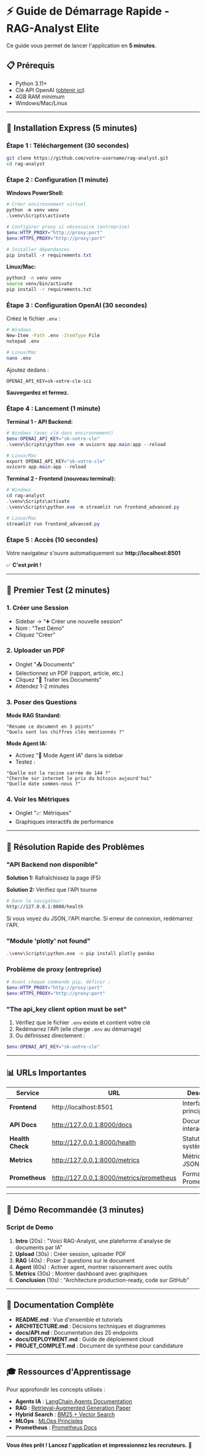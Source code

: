 # ⚡ Guide de Démarrage Rapide - RAG-Analyst Elite

Ce guide vous permet de lancer l'application en **5 minutes**.

## 📋 Prérequis

- Python 3.11+
- Clé API OpenAI ([obtenir ici](https://platform.openai.com/api-keys))
- 4GB RAM minimum
- Windows/Mac/Linux

---

## 🚀 Installation Express (5 minutes)

### Étape 1 : Téléchargement (30 secondes)

```bash
git clone https://github.com/votre-username/rag-analyst.git
cd rag-analyst
```

### Étape 2 : Configuration (1 minute)

**Windows PowerShell:**
```powershell
# Créer environnement virtuel
python -m venv venv
.\venv\Scripts\activate

# Configurer proxy si nécessaire (entreprise)
$env:HTTP_PROXY="http://proxy:port"
$env:HTTPS_PROXY="http://proxy:port"

# Installer dépendances
pip install -r requirements.txt
```

**Linux/Mac:**
```bash
python3 -m venv venv
source venv/bin/activate
pip install -r requirements.txt
```

### Étape 3 : Configuration OpenAI (30 secondes)

Créez le fichier `.env` :
```bash
# Windows
New-Item -Path .env -ItemType File
notepad .env

# Linux/Mac
nano .env
```

Ajoutez dedans :
```
OPENAI_API_KEY=sk-votre-cle-ici
```

**Sauvegardez et fermez.**

### Étape 4 : Lancement (1 minute)

**Terminal 1 - API Backend:**
```powershell
# Windows (avec clé dans environnement)
$env:OPENAI_API_KEY="sk-votre-cle"
.\venv\Scripts\python.exe -m uvicorn app.main:app --reload

# Linux/Mac
export OPENAI_API_KEY="sk-votre-cle"
uvicorn app.main:app --reload
```

**Terminal 2 - Frontend (nouveau terminal):**
```powershell
# Windows
cd rag-analyst
.\venv\Scripts\activate
.\venv\Scripts\python.exe -m streamlit run frontend_advanced.py

# Linux/Mac
streamlit run frontend_advanced.py
```

### Étape 5 : Accès (10 secondes)

Votre navigateur s'ouvre automatiquement sur **http://localhost:8501**

✅ **C'est prêt !**

---

## 🎯 Premier Test (2 minutes)

### 1. Créer une Session
- Sidebar → "➕ Créer une nouvelle session"
- Nom : "Test Démo"
- Cliquez "Créer"

### 2. Uploader un PDF
- Onglet "📤 Documents"
- Sélectionnez un PDF (rapport, article, etc.)
- Cliquez "🚀 Traiter les Documents"
- Attendez 1-2 minutes

### 3. Poser des Questions

**Mode RAG Standard:**
```
"Résume ce document en 3 points"
"Quels sont les chiffres clés mentionnés ?"
```

**Mode Agent IA:**
- Activez "🤖 Mode Agent IA" dans la sidebar
- Testez :
```
"Quelle est la racine carrée de 144 ?"
"Cherche sur internet le prix du bitcoin aujourd'hui"
"Quelle date sommes-nous ?"
```

### 4. Voir les Métriques
- Onglet "📈 Métriques"
- Graphiques interactifs de performance

---

## 🐛 Résolution Rapide des Problèmes

### "API Backend non disponible"

**Solution 1:** Rafraîchissez la page (F5)

**Solution 2:** Vérifiez que l'API tourne
```bash
# Dans le navigateur:
http://127.0.0.1:8000/health
```

Si vous voyez du JSON, l'API marche. Si erreur de connexion, redémarrez l'API.

### "Module 'plotly' not found"

```bash
.\venv\Scripts\python.exe -m pip install plotly pandas
```

### Problème de proxy (entreprise)

```powershell
# Avant chaque commande pip, définir :
$env:HTTP_PROXY="http://proxy:port"
$env:HTTPS_PROXY="http://proxy:port"
```

### "The api_key client option must be set"

1. Vérifiez que le fichier `.env` existe et contient votre clé
2. Redémarrez l'API (elle charge `.env` au démarrage)
3. Ou définissez directement :
```powershell
$env:OPENAI_API_KEY="sk-votre-cle"
```

---

## 📊 URLs Importantes

| Service | URL | Description |
|---------|-----|-------------|
| **Frontend** | http://localhost:8501 | Interface principale |
| **API Docs** | http://127.0.0.1:8000/docs | Documentation interactive |
| **Health Check** | http://127.0.0.1:8000/health | Statut du système |
| **Metrics** | http://127.0.0.1:8000/metrics | Métriques JSON |
| **Prometheus** | http://127.0.0.1:8000/metrics/prometheus | Format Prometheus |

---

## 🎥 Démo Recommandée (3 minutes)

### Script de Demo
1. **Intro** (20s) : "Voici RAG-Analyst, une plateforme d'analyse de documents par IA"
2. **Upload** (30s) : Créer session, uploader PDF
3. **RAG** (40s) : Poser 2 questions sur le document
4. **Agent** (60s) : Activer agent, montrer raisonnement avec outils
5. **Metrics** (30s) : Montrer dashboard avec graphiques
6. **Conclusion** (10s) : "Architecture production-ready, code sur GitHub"

---

## 📖 Documentation Complète

- **README.md** : Vue d'ensemble et tutoriels
- **ARCHITECTURE.md** : Décisions techniques et diagrammes
- **docs/API.md** : Documentation des 25 endpoints
- **docs/DEPLOYMENT.md** : Guide de déploiement cloud
- **PROJET_COMPLET.md** : Document de synthèse pour candidature

---

## 🎓 Ressources d'Apprentissage

Pour approfondir les concepts utilisés :

- **Agents IA** : [LangChain Agents Documentation](https://python.langchain.com/docs/modules/agents/)
- **RAG** : [Retrieval-Augmented Generation Paper](https://arxiv.org/abs/2005.11401)
- **Hybrid Search** : [BM25 + Vector Search](https://www.pinecone.io/learn/hybrid-search/)
- **MLOps** : [MLOps Principles](https://ml-ops.org/)
- **Prometheus** : [Prometheus Docs](https://prometheus.io/docs/introduction/overview/)

---

**Vous êtes prêt ! Lancez l'application et impressionnez les recruteurs.** 🚀

